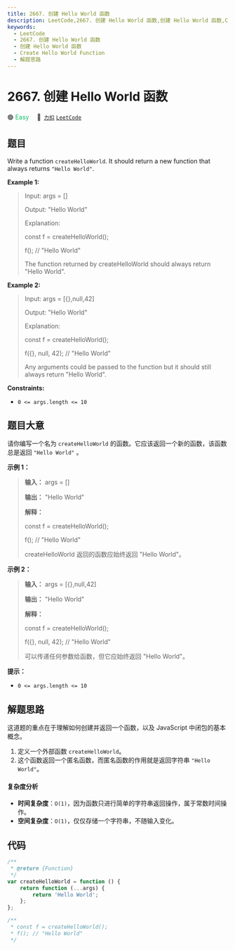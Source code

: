 ```yaml
---
title: 2667. 创建 Hello World 函数
description: LeetCode,2667. 创建 Hello World 函数,创建 Hello World 函数,Create Hello World Function,解题思路
keywords:
  - LeetCode
  - 2667. 创建 Hello World 函数
  - 创建 Hello World 函数
  - Create Hello World Function
  - 解题思路
---
```


# 2667. 创建 Hello World 函数

🟢 <font color=#15bd66>Easy</font>&emsp; 🔗&ensp;[`力扣`](https://leetcode.cn/problems/create-hello-world-function) [`LeetCode`](https://leetcode.com/problems/create-hello-world-function)

## 题目

Write a function `createHelloWorld`. It should return a new function that
always returns `"Hello World"`.

**Example 1:**

> Input: args = []
>
> Output: "Hello World"
>
> Explanation:
>
> const f = createHelloWorld();
>
> f(); // "Hello World"
>
> The function returned by createHelloWorld should always return "Hello World".

**Example 2:**

> Input: args = [{},null,42]
>
> Output: "Hello World"
>
> Explanation:
>
> const f = createHelloWorld();
>
> f({}, null, 42); // "Hello World"
>
> Any arguments could be passed to the function but it should still always return "Hello World".

**Constraints:**

- `0 <= args.length <= 10`

## 题目大意

请你编写一个名为 `createHelloWorld` 的函数。它应该返回一个新的函数，该函数总是返回 `"Hello World"` 。

**示例 1：**

> **输入：** args = []
>
> **输出：** "Hello World"
>
> **解释：**
>
> const f = createHelloWorld();
>
> f(); // "Hello World"
>
> createHelloWorld 返回的函数应始终返回 "Hello World"。

**示例 2：**

> **输入：** args = [{},null,42]
>
> **输出：** "Hello World"
>
> **解释：**
>
> const f = createHelloWorld();
>
> f({}, null, 42); // "Hello World"
>
> 可以传递任何参数给函数，但它应始终返回 "Hello World"。

**提示：**

- `0 <= args.length <= 10`

## 解题思路

这道题的重点在于理解如何创建并返回一个函数，以及 JavaScript 中闭包的基本概念。

1. 定义一个外部函数 `createHelloWorld`。
2. 这个函数返回一个匿名函数，而匿名函数的作用就是返回字符串 `"Hello World"`。

#### 复杂度分析

- **时间复杂度**：`O(1)`，因为函数只进行简单的字符串返回操作，属于常数时间操作。
- **空间复杂度**：`O(1)`，仅仅存储一个字符串，不随输入变化。

## 代码

```javascript
/**
 * @return {Function}
 */
var createHelloWorld = function () {
	return function (...args) {
		return 'Hello World';
	};
};

/**
 * const f = createHelloWorld();
 * f(); // "Hello World"
 */
```
